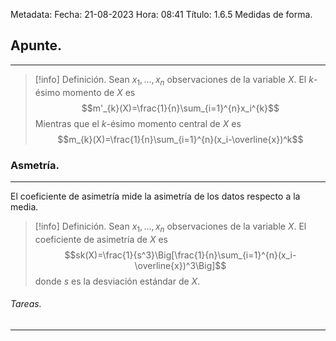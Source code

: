 Metadata:
Fecha: 21-08-2023
Hora: 08:41
Título: 1.6.5 Medidas de forma.

## Apunte.
---
>[!info] Definición.
>Sean $x_1,\ldots,x_n$ observaciones de la variable $X$. El $k$-ésimo momento de $X$ es $$m'_{k}(X)=\frac{1}{n}\sum_{i=1}^{n}x_i^{k}$$ Mientras que el $k$-ésimo momento central de $X$ es $$m_{k}(X)=\frac{1}{n}\sum_{i=1}^{n}(x_i-\overline{x})^k$$


### Asmetría.
---
El coeficiente de asimetría mide la asimetría de los datos respecto a la media.

>[!info] Definición.
>Sean $x_1,\ldots,x_n$ observaciones de la variable $X$. El coeficiente de asimetría de $X$ es $$sk(X)=\frac{1}{s^3}\Big[\frac{1}{n}\sum_{i=1}^{n}(x_i-\overline{x})^3\Big]$$ donde $s$ es la desviación estándar de $X$.




###### Tareas.
---

